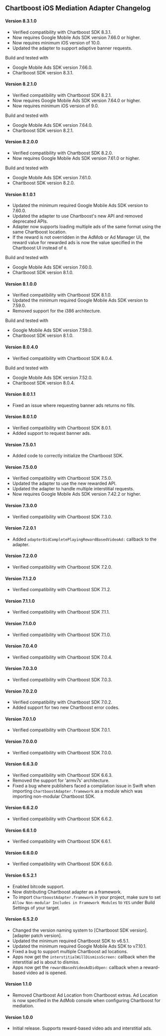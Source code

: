 ## Chartboost iOS Mediation Adapter Changelog

#### Version 8.3.1.0
- Verified compatibility with Chartboost SDK 8.3.1.
- Now requires Google Mobile Ads SDK version 7.66.0 or higher.
- Now requires minimum iOS version of 10.0.
- Updated the adapter to support adaptive banner requests.

Build and tested with
- Google Mobile Ads SDK version 7.66.0.
- Chartboost SDK version 8.3.1.

#### Version 8.2.1.0
- Verified compatibility with Chartboost SDK 8.2.1.
- Now requires Google Mobile Ads SDK version 7.64.0 or higher.
- Now requires minimum iOS version of 9.0.

Build and tested with
- Google Mobile Ads SDK version 7.64.0.
- Chartboost SDK version 8.2.1.

#### Version 8.2.0.0
- Verified compatibility with Chartboost SDK 8.2.0.
- Now requires Google Mobile Ads SDK version 7.61.0 or higher.

Build and tested with
- Google Mobile Ads SDK version 7.61.0.
- Chartboost SDK version 8.2.0.

#### Version 8.1.0.1
- Updated the minimum required Google Mobile Ads SDK version to 7.60.0.
- Updated the adapter to use Chartboost's new API and removed deprecated APIs.
- Adapter now supports loading multiple ads of the same format using the same Chartboost location.
- If the reward is not overridden in the AdMob or Ad Manager UI, the reward value for rewarded ads is now the value specified in the Chartboost UI instead of `0`.

Build and tested with
- Google Mobile Ads SDK version 7.60.0.
- Chartboost SDK version 8.1.0.

#### Version 8.1.0.0
- Verified compatibility with Chartboost SDK 8.1.0.
- Updated the minimum required Google Mobile Ads SDK version to 7.59.0.
- Removed support for the i386 architecture.

Build and tested with
- Google Mobile Ads SDK version 7.59.0.
- Chartboost SDK version 8.1.0.

#### Version 8.0.4.0
- Verified compatibility with Chartboost SDK 8.0.4.

Build and tested with
- Google Mobile Ads SDK version 7.52.0.
- Chartboost SDK version 8.0.4.

#### Version 8.0.1.1
- Fixed an issue where requesting banner ads returns no fills.

#### Version 8.0.1.0
- Verified compatibility with Chartboost SDK 8.0.1.
- Added support to request banner ads.

#### Version 7.5.0.1
- Added code to correctly initialize the Chartboost SDK.

#### Version 7.5.0.0
- Verified compatibility with Chartboost SDK 7.5.0.
- Updated the adapter to use the new rewarded API.
- Updated the adapter to handle multiple interstitial requests.
- Now requires Google Mobile Ads SDK version 7.42.2 or higher.

#### Version 7.3.0.0
- Verified compatibility with Chartboost SDK 7.3.0.

#### Version 7.2.0.1
- Added `adapterDidCompletePlayingRewardBasedVideoAd:` callback to the adapter.

#### Version 7.2.0.0
- Verified compatibility with Chartboost SDK 7.2.0.

#### Version 7.1.2.0
- Verified compatibility with Chartboost SDK 7.1.2.

#### Version 7.1.1.0
- Verified compatibility with Chartboost SDK 7.1.1.

#### Version 7.1.0.0
- Verified compatibility with Chartboost SDK 7.1.0.

#### Version 7.0.4.0
- Verified compatibility with Chartboost SDK 7.0.4.

#### Version 7.0.3.0
- Verified compatibility with Chartboost SDK 7.0.3.

#### Version 7.0.2.0
- Verified compatibility with Chartboost SDK 7.0.2.
- Added support for two new Chartboost error codes.

#### Version 7.0.1.0
- Verified compatibility with Chartboost SDK 7.0.1.

#### Version 7.0.0.0
- Verified compatibility with Chartboost SDK 7.0.0.

#### Version 6.6.3.0
- Verified compatibility with Chartboost SDK 6.6.3.
- Removed the support for 'armv7s' architecture.
- Fixed a bug where publishers faced a compilation issue in Swift when importing
  `ChartboostAdapter.framework` as a module which was importing non-modular
  Chartboost SDK.

#### Version 6.6.2.0
- Verified compatibility with Chartboost SDK 6.6.2.

#### Version 6.6.1.0
- Verified compatibility with Chartboost SDK 6.6.1.

#### Version 6.6.0.0
- Verified compatibility with Chartboost SDK 6.6.0.

#### Version 6.5.2.1
- Enabled bitcode support.
- Now distributing Chartboost adapter as a framework.
- To import `ChartboostAdapter.framework` in your project, make sure to set
  `Allow Non-modular Includes in Framework Modules` to `YES` under Build
  Settings of your target.

#### Version 6.5.2.0
- Changed the version naming system to
  [Chartboost SDK version].[adapter patch version].
- Updated the minimum required Chartboost SDK to v6.5.1.
- Updated the minimum required Google Mobile Ads SDK to v7.10.1.
- Fixed a bug to support multiple Chartboost ad locations.
- Apps now get the `interstitialWillDismissScreen:` callback when the
  interstitial ad is about to dismiss.
- Apps now get the `rewardBasedVideoAdDidOpen:` callback when a reward-based
  video ad is opened.

#### Version 1.1.0
- Removed Chartboost Ad Location from Chartboost extras. Ad Location is now
specified in the AdMob console when configuring Chartboost for mediation.

#### Version 1.0.0
- Initial release. Supports reward-based video ads and interstitial ads.
